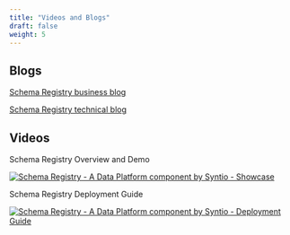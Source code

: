 ```yaml
---
title: "Videos and Blogs"
draft: false
weight: 5
---
```

## Blogs
[Schema Registry business blog](https://www.syntio.net/en/labs-musings/building-a-data-driven-culture-with-dataphos-schema-registry?utm_source=DataphosDocs&utm_medium=Documentation&utm_campaign=DataphosDocs)

[Schema Registry technical blog](https://www.syntio.net/en/labs-musings/demystifying-the-dataphos-schema-registry-a-technical-deep-dive?utm_source=DataphosDocs&utm_medium=Documentation&utm_campaign=DataphosDocs)


## Videos
Schema Registry Overview and Demo

[![Schema Registry - A Data Platform component by Syntio - Showcase](/sr_thumbnail_overview.jpg)](https://youtu.be/X9JH3MyCM0E "Schema Registry - A Data Platform component by Syntio - Showcase")

Schema Registry Deployment Guide

[![Schema Registry - A Data Platform component by Syntio - Deployment Guide](/sr_thumbnail_deployment.jpg)](https://youtu.be/XW3K5riJBEE "Schema Registry - A Data Platform component by Syntio - Deployment Guide")
